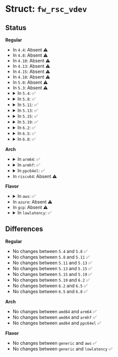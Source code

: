 # Struct: <code>fw_rsc_vdev</code>

## Status
<b>Regular</b>
<ul>
<li>
In <code>4.4</code>: Absent ⚠️
</li>
<li>
In <code>4.8</code>: Absent ⚠️
</li>
<li>
In <code>4.10</code>: Absent ⚠️
</li>
<li>
In <code>4.13</code>: Absent ⚠️
</li>
<li>
In <code>4.15</code>: Absent ⚠️
</li>
<li>
In <code>4.18</code>: Absent ⚠️
</li>
<li>
In <code>5.0</code>: Absent ⚠️
</li>
<li>
In <code>5.3</code>: Absent ⚠️
</li>
<li>
<details>
<summary>In <code>5.4</code>: ✅</summary>

```c
struct fw_rsc_vdev {
    u32 id;
    u32 notifyid;
    u32 dfeatures;
    u32 gfeatures;
    u32 config_len;
    u8 status;
    u8 num_of_vrings;
    u8 reserved[2];
    struct fw_rsc_vdev_vring vring[0];
};
```
</details>
</li>
<li>
<details>
<summary>In <code>5.8</code>: ✅</summary>

```c
struct fw_rsc_vdev {
    u32 id;
    u32 notifyid;
    u32 dfeatures;
    u32 gfeatures;
    u32 config_len;
    u8 status;
    u8 num_of_vrings;
    u8 reserved[2];
    struct fw_rsc_vdev_vring vring[0];
};
```
</details>
</li>
<li>
<details>
<summary>In <code>5.11</code>: ✅</summary>

```c
struct fw_rsc_vdev {
    u32 id;
    u32 notifyid;
    u32 dfeatures;
    u32 gfeatures;
    u32 config_len;
    u8 status;
    u8 num_of_vrings;
    u8 reserved[2];
    struct fw_rsc_vdev_vring vring[0];
};
```
</details>
</li>
<li>
<details>
<summary>In <code>5.13</code>: ✅</summary>

```c
struct fw_rsc_vdev {
    u32 id;
    u32 notifyid;
    u32 dfeatures;
    u32 gfeatures;
    u32 config_len;
    u8 status;
    u8 num_of_vrings;
    u8 reserved[2];
    struct fw_rsc_vdev_vring vring[0];
};
```
</details>
</li>
<li>
<details>
<summary>In <code>5.15</code>: ✅</summary>

```c
struct fw_rsc_vdev {
    u32 id;
    u32 notifyid;
    u32 dfeatures;
    u32 gfeatures;
    u32 config_len;
    u8 status;
    u8 num_of_vrings;
    u8 reserved[2];
    struct fw_rsc_vdev_vring vring[0];
};
```
</details>
</li>
<li>
<details>
<summary>In <code>5.19</code>: ✅</summary>

```c
struct fw_rsc_vdev {
    u32 id;
    u32 notifyid;
    u32 dfeatures;
    u32 gfeatures;
    u32 config_len;
    u8 status;
    u8 num_of_vrings;
    u8 reserved[2];
    struct fw_rsc_vdev_vring vring[0];
};
```
</details>
</li>
<li>
<details>
<summary>In <code>6.2</code>: ✅</summary>

```c
struct fw_rsc_vdev {
    u32 id;
    u32 notifyid;
    u32 dfeatures;
    u32 gfeatures;
    u32 config_len;
    u8 status;
    u8 num_of_vrings;
    u8 reserved[2];
    struct fw_rsc_vdev_vring vring[0];
};
```
</details>
</li>
<li>
<details>
<summary>In <code>6.5</code>: ✅</summary>

```c
struct fw_rsc_vdev {
    u32 id;
    u32 notifyid;
    u32 dfeatures;
    u32 gfeatures;
    u32 config_len;
    u8 status;
    u8 num_of_vrings;
    u8 reserved[2];
    struct fw_rsc_vdev_vring vring[0];
};
```
</details>
</li>
<li>
<details>
<summary>In <code>6.8</code>: ✅</summary>

```c
struct fw_rsc_vdev {
    u32 id;
    u32 notifyid;
    u32 dfeatures;
    u32 gfeatures;
    u32 config_len;
    u8 status;
    u8 num_of_vrings;
    u8 reserved[2];
    struct fw_rsc_vdev_vring vring[0];
};
```
</details>
</li>
</ul>
<b>Arch</b>
<ul>
<li>
<details>
<summary>In <code>arm64</code>: ✅</summary>

```c
struct fw_rsc_vdev {
    u32 id;
    u32 notifyid;
    u32 dfeatures;
    u32 gfeatures;
    u32 config_len;
    u8 status;
    u8 num_of_vrings;
    u8 reserved[2];
    struct fw_rsc_vdev_vring vring[0];
};
```
</details>
</li>
<li>
<details>
<summary>In <code>armhf</code>: ✅</summary>

```c
struct fw_rsc_vdev {
    u32 id;
    u32 notifyid;
    u32 dfeatures;
    u32 gfeatures;
    u32 config_len;
    u8 status;
    u8 num_of_vrings;
    u8 reserved[2];
    struct fw_rsc_vdev_vring vring[0];
};
```
</details>
</li>
<li>
<details>
<summary>In <code>ppc64el</code>: ✅</summary>

```c
struct fw_rsc_vdev {
    u32 id;
    u32 notifyid;
    u32 dfeatures;
    u32 gfeatures;
    u32 config_len;
    u8 status;
    u8 num_of_vrings;
    u8 reserved[2];
    struct fw_rsc_vdev_vring vring[0];
};
```
</details>
</li>
<li>
In <code>riscv64</code>: Absent ⚠️
</li>
</ul>
<b>Flavor</b>
<ul>
<li>
<details>
<summary>In <code>aws</code>: ✅</summary>

```c
struct fw_rsc_vdev {
    u32 id;
    u32 notifyid;
    u32 dfeatures;
    u32 gfeatures;
    u32 config_len;
    u8 status;
    u8 num_of_vrings;
    u8 reserved[2];
    struct fw_rsc_vdev_vring vring[0];
};
```
</details>
</li>
<li>
In <code>azure</code>: Absent ⚠️
</li>
<li>
In <code>gcp</code>: Absent ⚠️
</li>
<li>
<details>
<summary>In <code>lowlatency</code>: ✅</summary>

```c
struct fw_rsc_vdev {
    u32 id;
    u32 notifyid;
    u32 dfeatures;
    u32 gfeatures;
    u32 config_len;
    u8 status;
    u8 num_of_vrings;
    u8 reserved[2];
    struct fw_rsc_vdev_vring vring[0];
};
```
</details>
</li>
</ul>

## Differences
<b>Regular</b>
<ul>
<li>
No changes between <code>5.4</code> and <code>5.8</code> ✅
</li>
<li>
No changes between <code>5.8</code> and <code>5.11</code> ✅
</li>
<li>
No changes between <code>5.11</code> and <code>5.13</code> ✅
</li>
<li>
No changes between <code>5.13</code> and <code>5.15</code> ✅
</li>
<li>
No changes between <code>5.15</code> and <code>5.19</code> ✅
</li>
<li>
No changes between <code>5.19</code> and <code>6.2</code> ✅
</li>
<li>
No changes between <code>6.2</code> and <code>6.5</code> ✅
</li>
<li>
No changes between <code>6.5</code> and <code>6.8</code> ✅
</li>
</ul>
<b>Arch</b>
<ul>
<li>
No changes between <code>amd64</code> and <code>arm64</code> ✅
</li>
<li>
No changes between <code>amd64</code> and <code>armhf</code> ✅
</li>
<li>
No changes between <code>amd64</code> and <code>ppc64el</code> ✅
</li>
</ul>
<b>Flavor</b>
<ul>
<li>
No changes between <code>generic</code> and <code>aws</code> ✅
</li>
<li>
No changes between <code>generic</code> and <code>lowlatency</code> ✅
</li>
</ul>

